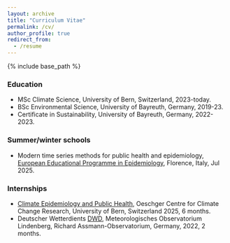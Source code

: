 ```yaml
---
layout: archive
title: "Curriculum Vitae"
permalink: /cv/
author_profile: true
redirect_from:
  - /resume
---
```


{% include base_path %}


### Education

* MSc Climate Science, University of Bern, Switzerland, 2023-today.
* BSc Environmental Science, University of Bayreuth, Germany, 2019-23.
* Certificate in Sustainability, University of Bayreuth, Germany, 2022-2023.


### Summer/winter schools

* Modern time series methods for public health and epidemiology, [European Educational Programme in Epidemiology](https://www.eepe.org/), Florence, Italy, Jul 2025.


### Internships

* [Climate Epidemiology and Public Health](https://www.ispm.unibe.ch/research/research_groups_and_themes/climate_epidemiology_and_public_health/index_eng.html), Oeschger Centre for Climate Change Research, University of Bern, Switzerland 2025, 6 months.
* Deutscher Wetterdients [DWD](https://www.dwd.de/DE/Home/home_node.html), Meteorologisches Observatorium Lindenberg, Richard Assmann-Observatorium, Germany, 2022, 2 months.  
